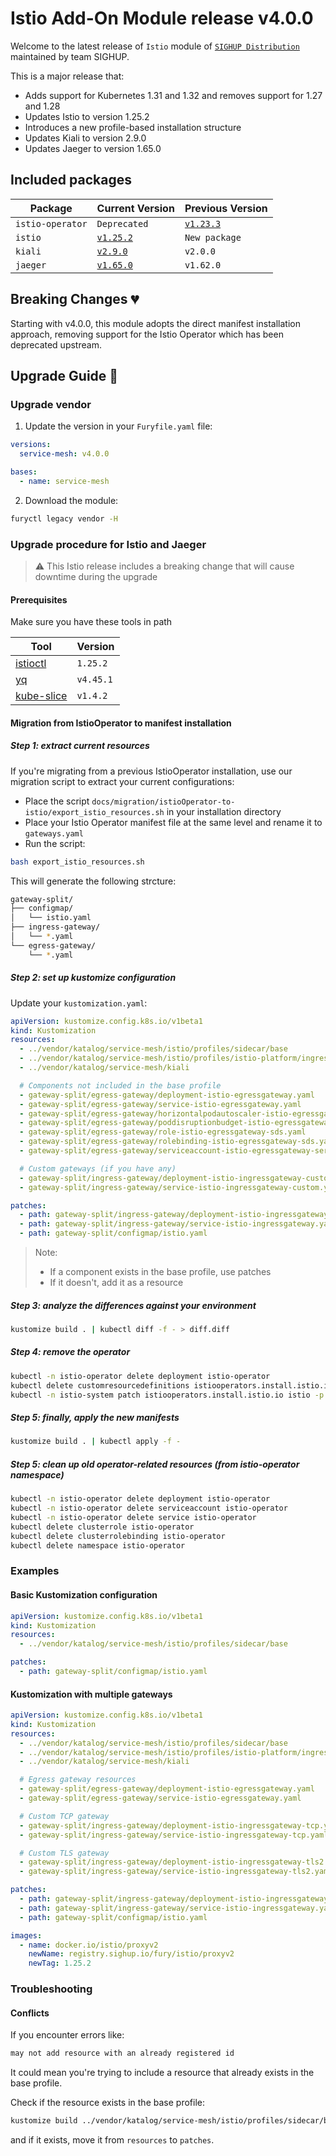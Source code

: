 # Istio Add-On Module release v4.0.0

Welcome to the latest release of `Istio` module of [`SIGHUP Distribution`](https://github.com/sighupio/distribution) maintained by team SIGHUP.

This is a major release that:

- Adds support for Kubernetes 1.31 and 1.32 and removes support for 1.27 and 1.28
- Updates Istio to version 1.25.2
- Introduces a new profile-based installation structure
- Updates Kiali to version 2.9.0
- Updates Jaeger to version 1.65.0

## Included packages

| Package         | Current Version                                                           | Previous Version |
| --------------  | ------------------------------------------------------------------------- | ---------------- |
| `istio-operator` |     `Deprecated`        |  [`v1.23.3`](https://github.com/istio/istio/releases/tag/1.23.3)   |
| `istio`         | [`v1.25.2`](https://github.com/istio/istio/releases/tag/1.25.2)           | `New package`    |
| `kiali`         | [`v2.9.0`](https://github.com/kiali/kiali/releases/tag/v2.9.0)            | `v2.0.0`         |
| `jaeger`        | [`v1.65.0`](https://github.com/jaegertracing/jaeger/releases/tag/v1.65.0) | `v1.62.0`        |

## Breaking Changes 💔

Starting with v4.0.0, this module adopts the direct manifest installation approach, removing support for the Istio Operator which has been deprecated upstream.

## Upgrade Guide 🦮

### Upgrade vendor

1. Update the version in your `Furyfile.yaml` file:

```yaml
versions:
  service-mesh: v4.0.0

bases:
  - name: service-mesh
```

2. Download the module:

```bash
furyctl legacy vendor -H
```

### Upgrade procedure for Istio and Jaeger

> ⚠️ This Istio release includes a breaking change that will cause downtime during the upgrade

#### Prerequisites

Make sure you have these tools in path

| Tool                                    | Version    |
| --------------------------------------- | ---------- |
| [istioctl][istioctl-repo]               | `1.25.2`   |
| [yq][yq-repo]                           | `v4.45.1`  |
| [kube-slice][kube-slice-repo]           | `v1.4.2`   |

#### Migration from IstioOperator to manifest installation

##### Step 1: extract current resources

If you're migrating from a previous IstioOperator installation, use our migration script to extract your current configurations:

- Place the script `docs/migration/istioOperator-to-istio/export_istio_resources.sh` in your installation directory
- Place your Istio Operator manifest file at the same level and rename it to `gateways.yaml`
- Run the script:

```bash
bash export_istio_resources.sh
```

This will generate the following strcture:

```bash
gateway-split/
├── configmap/
│   └── istio.yaml
├── ingress-gateway/
│   └── *.yaml
└── egress-gateway/
    └── *.yaml
```

##### Step 2: set up kustomize configuration

Update your `kustomization.yaml`:

```yaml
apiVersion: kustomize.config.k8s.io/v1beta1
kind: Kustomization
resources:
  - ../vendor/katalog/service-mesh/istio/profiles/sidecar/base
  - ../vendor/katalog/service-mesh/istio/profiles/istio-platform/ingress
  - ../vendor/katalog/service-mesh/kiali

  # Components not included in the base profile
  - gateway-split/egress-gateway/deployment-istio-egressgateway.yaml
  - gateway-split/egress-gateway/service-istio-egressgateway.yaml
  - gateway-split/egress-gateway/horizontalpodautoscaler-istio-egressgateway.yaml
  - gateway-split/egress-gateway/poddisruptionbudget-istio-egressgateway.yaml
  - gateway-split/egress-gateway/role-istio-egressgateway-sds.yaml
  - gateway-split/egress-gateway/rolebinding-istio-egressgateway-sds.yaml
  - gateway-split/egress-gateway/serviceaccount-istio-egressgateway-service-account.yaml

  # Custom gateways (if you have any)
  - gateway-split/ingress-gateway/deployment-istio-ingressgateway-custom.yaml
  - gateway-split/ingress-gateway/service-istio-ingressgateway-custom.yaml

patches:
  - path: gateway-split/ingress-gateway/deployment-istio-ingressgateway.yaml
  - path: gateway-split/ingress-gateway/service-istio-ingressgateway.yaml
  - path: gateway-split/configmap/istio.yaml
```

> Note:  
> - If a component exists in the base profile, use patches
> - If it doesn't, add it as a resource

##### Step 3: analyze the differences against your environment

```bash
kustomize build . | kubectl diff -f - > diff.diff
```

##### Step 4: remove the operator

```bash
kubectl -n istio-operator delete deployment istio-operator
kubectl delete customresourcedefinitions istiooperators.install.istio.io
kubectl -n istio-system patch istiooperators.install.istio.io istio -p '{"metadata":{"finalizers":[]}}' --type=merge
```

##### Step 5: finally, apply the new manifests

```bash
kustomize build . | kubectl apply -f -
```

##### Step 5: clean up old operator-related resources (from istio-operator namespace)

```bash
kubectl -n istio-operator delete deployment istio-operator
kubectl -n istio-operator delete serviceaccount istio-operator
kubectl -n istio-operator delete service istio-operator
kubectl delete clusterrole istio-operator
kubectl delete clusterrolebinding istio-operator
kubectl delete namespace istio-operator
```

### Examples

#### Basic Kustomization configuration

```yaml
apiVersion: kustomize.config.k8s.io/v1beta1
kind: Kustomization
resources:
  - ../vendor/katalog/service-mesh/istio/profiles/sidecar/base

patches:
  - path: gateway-split/configmap/istio.yaml
```

#### Kustomization with multiple gateways

```yaml
apiVersion: kustomize.config.k8s.io/v1beta1
kind: Kustomization
resources:
  - ../vendor/katalog/service-mesh/istio/profiles/sidecar/base
  - ../vendor/katalog/service-mesh/istio/profiles/istio-platform/ingress
  - ../vendor/katalog/service-mesh/kiali

  # Egress gateway resources
  - gateway-split/egress-gateway/deployment-istio-egressgateway.yaml
  - gateway-split/egress-gateway/service-istio-egressgateway.yaml

  # Custom TCP gateway
  - gateway-split/ingress-gateway/deployment-istio-ingressgateway-tcp.yaml
  - gateway-split/ingress-gateway/service-istio-ingressgateway-tcp.yaml

  # Custom TLS gateway
  - gateway-split/ingress-gateway/deployment-istio-ingressgateway-tls2.yaml
  - gateway-split/ingress-gateway/service-istio-ingressgateway-tls2.yaml

patches:
  - path: gateway-split/ingress-gateway/deployment-istio-ingressgateway.yaml
  - path: gateway-split/ingress-gateway/service-istio-ingressgateway.yaml
  - path: gateway-split/configmap/istio.yaml

images:
  - name: docker.io/istio/proxyv2
    newName: registry.sighup.io/fury/istio/proxyv2
    newTag: 1.25.2
```

### Troubleshooting

#### Conflicts

If you encounter errors like:

```bash
may not add resource with an already registered id
```

It could mean you're trying to include a resource that already exists in the base profile.

Check if the resource exists in the base profile:

```bash
kustomize build ../vendor/katalog/service-mesh/istio/profiles/sidecar/base | grep "resource-name"
```

and if it exists, move it from `resources` to `patches`.

<!-- links -->
[istioctl-repo]: https://istio.io/latest/docs/ops/diagnostic-tools/istioctl/#install-hahahugoshortcode971s2hbhb
[yq-repo]: https://github.com/mikefarah/yq
[kube-slice-repo]: https://github.com/patrickdappollonio/kubectl-slice